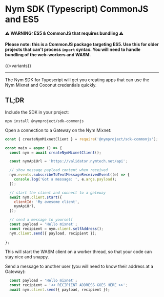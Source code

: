 # Nym SDK (Typescript) CommonJS and ES5

#### ⚠ WARNING: ES5 & CommonJS that requires bundling ⚠
#### Please note: this is a CommonJS package targeting ES5. Use this for older projects that can't process `import` syntax. You will need to handle bundling of the web-workers and WASM.

{{>variants}}

----------------------------

The Nym SDK for Typescript will get you creating apps that can use the Nym Mixnet and Coconut credentials quickly.

## TL;DR

Include the SDK in your project:

```
npm install @nymproject/sdk-commonjs
```

Open a connection to a Gateway on the Nym Mixnet:

```js
const { createNymMixnetClient } = require('@nymproject/sdk-commonjs');

const main = async () => {
  const nym = await createNymMixnetClient();

  const nymApiUrl = 'https://validator.nymtech.net/api';

  // show message payload content when received 
  nym.events.subscribeToTextMessageReceivedEvent((e) => {
    console.log('Got a message: ', e.args.payload);
  });

  // start the client and connect to a gateway
  await nym.client.start({
    clientId: 'My awesome client',
    nymApiUrl,
  });

  // send a message to yourself
  const payload = 'Hello mixnet';
  const recipient = nym.client.selfAddress();
  nym.client.send({ payload, recipient });
  
};
```

This will start the WASM client on a worker thread, so that your code can stay nice and snappy.

Send a message to another user (you will need to know their address at a Gateway):

```ts
  const payload = 'Hello mixnet';
  const recipient = '<< RECIPIENT ADDRESS GOES HERE >>';
  await nym.client.send({ payload, recipient });
```
